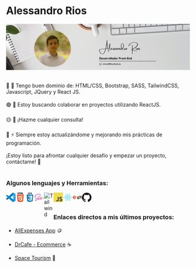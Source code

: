 # Alessandro Rios

![Main banner](./assets/banner.jpg)

<br />
🔵 🚀 Tengo buen dominio de: HTML/CSS, Bootstrap, SASS, TailwindCSS, Javascript, JQuery y React JS.
<br />
<br />
🟢 👯 Estoy buscando colaborar en proyectos utilizando ReactJS.
<br />
<br />
🟡 💬 ¡Hazme cualquier consulta!
<br />
<br />
🔴 ⚡ Siempre estoy actualizándome y mejorando mis prácticas de programación.
<br />
<br />
¡Estoy listo para afrontar cualquier desafío y empezar un proyecto, contáctame! 🤗

<br />
<br />

### Algunos lenguajes y Herramientas:

<img align="left" alt="Visual Studio Code" width="26px" src="https://raw.githubusercontent.com/github/explore/80688e429a7d4ef2fca1e82350fe8e3517d3494d/topics/visual-studio-code/visual-studio-code.png" />
<img align="left" alt="HTML5" width="26px" src="https://raw.githubusercontent.com/github/explore/80688e429a7d4ef2fca1e82350fe8e3517d3494d/topics/html/html.png" />
<img align="left" alt="CSS3" width="26px" src="https://raw.githubusercontent.com/github/explore/80688e429a7d4ef2fca1e82350fe8e3517d3494d/topics/css/css.png" />
<img align="left" alt="Sass" width="26px" src="https://raw.githubusercontent.com/github/explore/80688e429a7d4ef2fca1e82350fe8e3517d3494d/topics/sass/sass.png" />
<img align="left" alt="Tailwind" width="26px" src="https://upload.wikimedia.org/wikipedia/commons/thumb/d/d5/Tailwind_CSS_Logo.svg/2048px-Tailwind_CSS_Logo.svg.png" />
<img align="left" alt="JavaScript" width="26px" src="https://raw.githubusercontent.com/github/explore/80688e429a7d4ef2fca1e82350fe8e3517d3494d/topics/javascript/javascript.png" />
<img align="left" alt="React" width="26px" src="https://raw.githubusercontent.com/github/explore/80688e429a7d4ef2fca1e82350fe8e3517d3494d/topics/react/react.png" />
<img align="left" alt="Git" width="26px" src="https://raw.githubusercontent.com/github/explore/80688e429a7d4ef2fca1e82350fe8e3517d3494d/topics/git/git.png" />
<img align="left" alt="GitHub" width="26px" src="https://raw.githubusercontent.com/github/explore/78df643247d429f6cc873026c0622819ad797942/topics/github/github.png" />

<br />
<br />

### Enlaces directos a mis últimos proyectos:

- [AllExpenses App](https://allexpenses.netlify.app/) 🪙

- [DrCafe - Ecommerce](https://drcafe.netlify.app/) ☕

- [Space Tourism](https://space-tourismweb.netlify.app/) 🚀
